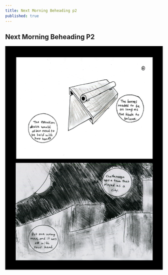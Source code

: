 ```yaml
---
title: Next Morning Beheading p2
published: true
---
```

## Next Morning Beheading P2
![image](https://raw.githubusercontent.com/LWFlouisa/uploadedfairyalt/master/pages/page3.png)
